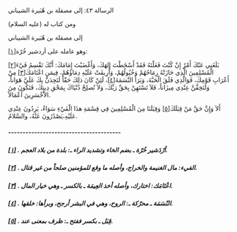   الرسالة  ٤٣: إلى مصقلة بن هُبَيرة الشيباني	

ومن كتاب له (عليه السلام)

إلى مصقلة بن هُبَيرة الشيباني

وهو عامله على أردشير خُرّة[[١\]](https://arabic.balaghah.net/node/771#_ftn1):

بَلَغَنِي عَنْكَ أَمْرٌ إِنْ كُنْتَ فَعَلْتَهُ فَقَدْ أَسْخَطْتَ إِلهَكَ، وَأَغْضَبْتَ إِمَامَكَ: أَنَّكَ تَقْسِمُ فَيْءَ[[٢\]](https://arabic.balaghah.net/node/771#_ftn2) الْمُسْلِمِينَ الَّذِي حَازَتْهُ رِمَاحُهُمْ وَخُيُولُهُمْ، وَأُرِيقَتْ عَلَيْهِ دِمَاؤُهُمْ، فِيمَنِ اعْتَامَكَ[[٣\]](https://arabic.balaghah.net/node/771#_ftn3) مِنْ أَعْرَابِ قَوْمِكَ، فَوَالَّذِي فَلَقَ الْحَبَّةَ، وَبَرَأَ النَّسَمَةَ[[٤\]](https://arabic.balaghah.net/node/771#_ftn4)، لَئِنْ كَانَ ذلِكَ حَقّاً لَتَجِدَنَّ بِكَ عَلَيَّ هَوَاناً،  وَلَتَخِفَّنَّ عِنْدِي مِيزَاناً، فَلاَ تَسْتَهِنْ بِحَقِّ رَبِّكَ،  وَلاَ تُصلِحْ دُنْيَاكَ بِمَحْقِ دِينِكَ، فَتَكُونَ مِنَ الاَْخْسَرِينَ  أَعْمَالاً.

أَلاَ وَإِنَّ حَقَّ مَنْ قِبَلَكَ[[٥\]](https://arabic.balaghah.net/node/771#_ftn5) وَقِبَلَنَا مِنَ الْمُسْلِمِينَ فِي قِسْمَةِ هذَا الْفَيْءِ سَوَاءٌ، يَرِدُونَ عِنْدِي عَلَيْهِ،يَصْدُرُونَ عَنْهُ، والسَّلامُ.

##### ---------------------------------------

##### [[١\]](https://arabic.balaghah.net/node/771#_ftnref1) . أرْدَشير خُرّة ـ بضم الخاء وتشديد الراء ـ: بلدة من بلاد العجم.

##### [[٢\]](https://arabic.balaghah.net/node/771#_ftnref2) . الفيء: مال الغنيمة والخراج، وأصله ما وقع للمؤمنين صلحاً من غير قتال.

##### [[٣\]](https://arabic.balaghah.net/node/771#_ftnref3) . اعْتَامَك: اختارك، وأصله أخذ العِيمَة ـ بالكسر ـ وهي خيار المال.

##### [[٤\]](https://arabic.balaghah.net/node/771#_ftnref4) . النّسَمَة ـ محرّكة ـ: الروح، وهي في البشر أرجح، وبرأها: خلقها.

##### [[٥\]](https://arabic.balaghah.net/node/771#_ftnref5) . قِبَل ـ بكسر ففتح ـ: ظرف بمعنى عند. 
